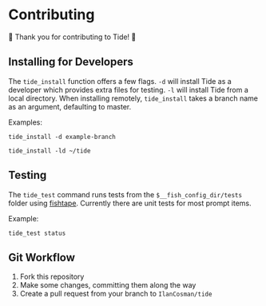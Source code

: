 # Contributing

🌊 Thank you for contributing to Tide! 🌊

## Installing for Developers

The `tide_install` function offers a few flags. `-d` will install Tide as a developer which provides extra files for testing. `-l` will install Tide from a local directory. When installing remotely, `tide_install` takes a branch name as an argument, defaulting to master.

Examples:

```console
tide_install -d example-branch
```

```console
tide_install -ld ~/tide
```

## Testing

The `tide_test` command runs tests from the `$__fish_config_dir/tests` folder using [fishtape][]. Currently there are unit tests for most prompt items.

Example:

```console
tide_test status
```

## Git Workflow

1. Fork this repository
2. Make some changes, committing them along the way
3. Create a pull request from your branch to `IlanCosman/tide`

[fishtape]: https://github.com/jorgebucaran/fishtape
